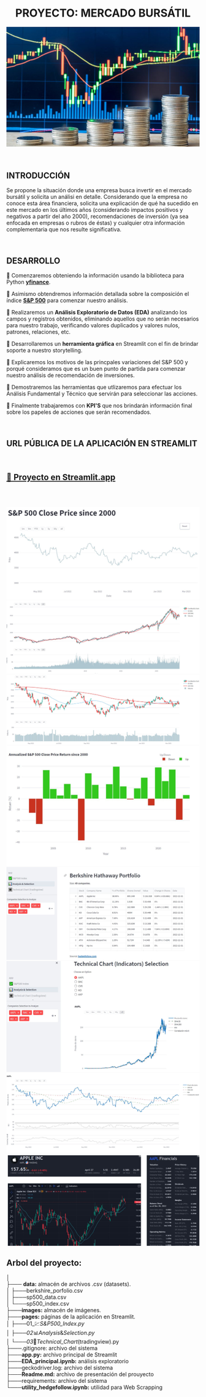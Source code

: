 

<h1 align='center'>
 <b>PROYECTO: MERCADO BURSÁTIL</b>
</h1>
 
![Mercado bursátil](images/clases-mercado-valores.jpg)


<br>

## **INTRODUCCIÓN**

Se propone la situación donde una empresa busca invertir en el mercado bursátil y solicita un análisi en detalle. Considerando que la empresa no conoce esta área financiera, solicita una explicación de qué ha sucedido en este mercado en los últimos años (considerando impactos positivos y negativos a partir del año 2000), recomendaciones de inversión (ya sea enfocada en empresas o rubros de éstas) y cualquier otra información complementaria que nos resulte significativa.

<br>

## **DESARROLLO**

🔸 Comenzaremos obteniendo la información usando la biblioteca para Python **[yfinance](https://pypi.org/project/yfinance/)**.

🔸 Asimismo obtendremos información detallada sobre la composición el índice **[S&P 500](https://en.wikipedia.org/wiki/List_of_S%26P_500_companies)** para comenzar nuestro análisis.

🔸 Realizaremos un **Análisis Exploratorio de Datos (EDA)** analizando los campos y registros obtenidos, eliminando aquellos que no serán necesarios para nuestro trabajo, verificando valores duplicados y valores nulos, patrones, relaciones, etc.

🔸 Desarrollaremos un **herramienta gráfica** en Streamlit con el fin de brindar soporte a nuestro storytelling.

🔸 Explicaremos los motivos de las princpales variaciones del S&P 500 y porqué consideramos que es un buen punto de partida para comenzar nuestro análisis de recomendación de inversiones.

🔸 Demostraremos las herramientas que utlizaremos para efectuar los Análisis Fundamental y Técnico que servirán para seleccionar las acciones.

🔸 Finalmente trabajaremos con **KPI'S** que nos brindarán información final sobre los papeles de acciones que serán recomendados. 

<br>

## **URL PÚBLICA DE LA APLICACIÓN EN STREAMLIT**

<br>

## **[🔗 Proyecto en Streamlit.app](https://christianishere-pi-ii-data-analytics-app-dosafa.streamlit.app/)**



<br>
<br>


![](images/St_01.jpg)
![](images/St_02.jpg)
![](images/St_03.jpg)
![](images/St_04.jpg)
![](images/St_05.jpg)
![](images/St_06.jpg)
![](images/St_06_1.jpg)
![](images/St_07.jpg)






## **Arbol del proyecto:**
 
│                                                                                                                                 
├─── **data:** almacén de archivos .csv (datasets).                                                                        
│             ├───berkshire_porfolio.csv   
│             ├───sp500_data.csv                          
│             └───sp500_index.csv                          
├───**images:** almacén de imágenes.                                                                                              
├───**pages:** páginas de la aplicación en Streamlit.   
│             ├───01_💹_S&P500_Index.py   
│             ├───02_📊_Analysis_&_Selection.py                  
│             └───03_🔳_Technical_Chart_(tradingview).py                                                                           
├───.gitignore: archivo del sistema                                                                                 
├───**app.py:** archivo principal de Streamlit       
├───**EDA_principal.ipynb:** análisis exploratorio         
├───geckodriver.log: archivo del sistema                                                                                 
├───**Readme.md:** archivo de presentación del prouyecto  
├───requirements: archivo del sistema                                                                                 
└───**utility_hedgefollow.ipynb:** utilidad para Web Scrapping 
   


